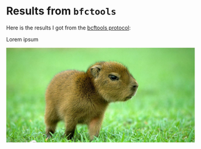 # Results from `bfctools`

Here is the results I got from the [bcftools protocol](/Methods/bcftools_protocol.md):

Lorem ipsum

![](p031csqr.jpg)

